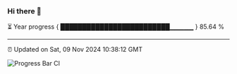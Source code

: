 ### Hi there 👋

⏳ Year progress { █████████████████████████▁▁▁▁▁ } 85.64 %

---

⏰ Updated on Sat, 09 Nov 2024 10:38:12 GMT

![Progress Bar CI](https://github.com/IshwaranRudhara/GIT-ACTION/workflows/Progress%20Bar%20CI/badge.svg)
